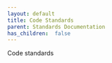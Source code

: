 ```yaml
---
layout: default
title: Code Standards
parent: Standards Documentation
has_children:  false
---
```


Code standards

